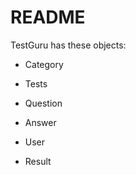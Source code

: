 # README

TestGuru has these objects:


* Category

* Tests

* Question

* Answer

* User

* Result

